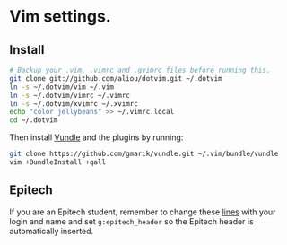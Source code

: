 # Vim settings.

## Install

```sh
# Backup your .vim, .vimrc and .gvimrc files before running this.
git clone git://github.com/aliou/dotvim.git ~/.dotvim
ln -s ~/.dotvim/vim ~/.vim
ln -s ~/.dotvim/vimrc ~/.vimrc
ln -s ~/.dotvim/xvimrc ~/.xvimrc
echo "color jellybeans" >> ~/.vimrc.local
cd ~/.dotvim
```

Then install [Vundle][l2] and the plugins by running:

```sh
git clone https://github.com/gmarik/vundle.git ~/.vim/bundle/vundle
vim +BundleInstall +qall
```

## Epitech

If you are an Epitech student, remember to change these [lines][l1] with your login
and name and set `g:epitech_header` so the Epitech header is automatically
inserted.

[l1]: https://github.com/aliou/dotvim/blob/master/vim/plugin/epitech.vim#L17-18
[l2]: https://github.com/gmarik/vundle

